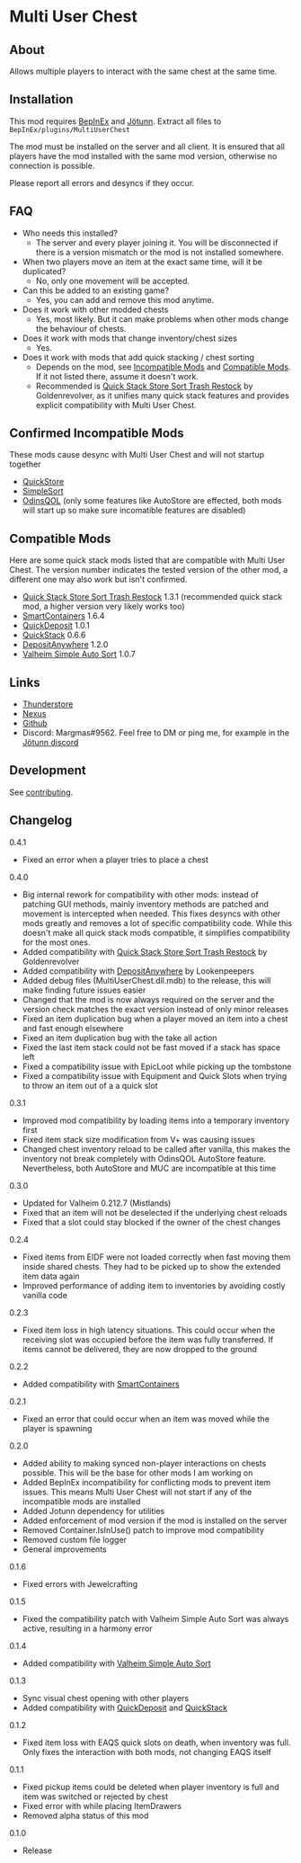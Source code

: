 # Multi User Chest


## About
Allows multiple players to interact with the same chest at the same time.


## Installation
This mod requires [BepInEx](https://valheim.thunderstore.io/package/denikson/BepInExPack_Valheim/) and [Jötunn](https://valheim.thunderstore.io/package/ValheimModding/Jotunn/).
Extract all files to `BepInEx/plugins/MultiUserChest`

The mod must be installed on the server and all client.
It is ensured that all players have the mod installed with the same mod version, otherwise no connection is possible.

Please report all errors and desyncs if they occur.


## FAQ
- Who needs this installed?
  - The server and every player joining it. You will be disconnected if there is a version mismatch or the mod is not installed somewhere.
- When two players move an item at the exact same time, will it be duplicated?
  - No, only one movement will be accepted.
- Can this be added to an existing game?
  - Yes, you can add and remove this mod anytime.
- Does it work with other modded chests
  - Yes, most likely. But it can make problems when other mods change the behaviour of chests.
- Does it work with mods that change inventory/chest sizes
  - Yes.
- Does it work with mods that add quick stacking / chest sorting
  - Depends on the mod, see [Incompatible Mods](#confirmed-incompatible-mods) and [Compatible Mods](#compatible-mods). If it not listed there, assume it doesn't work.
  - Recommended is [Quick Stack Store Sort Trash Restock](https://valheim.thunderstore.io/package/Goldenrevolver/Quick_Stack_Store_Sort_Trash_Restock) by Goldenrevolver, as it unifies many quick stack features and provides explicit compatibility with Multi User Chest.


## Confirmed Incompatible Mods
These mods cause desync with Multi User Chest and will not startup together
- [QuickStore](https://www.nexusmods.com/valheim/mods/1595)
- [SimpleSort](https://www.nexusmods.com/valheim/mods/584)
- [OdinsQOL](https://valheim.thunderstore.io/package/OdinPlus/OdinsQOL) (only some features like AutoStore are effected, both mods will start up so make sure incomatible features are disabled)


## Compatible Mods
Here are some quick stack mods listed that are compatible with Multi User Chest.
The version number indicates the tested version of the other mod, a different one may also work but isn't confirmed.
- [Quick Stack Store Sort Trash Restock](https://valheim.thunderstore.io/package/Goldenrevolver/Quick_Stack_Store_Sort_Trash_Restock) 1.3.1 (recommended quick stack mod, a higher version very likely works too)
- [SmartContainers](https://www.nexusmods.com/valheim/mods/332) 1.6.4
- [QuickDeposit](https://valheim.thunderstore.io/package/MaGic/Quick_Deposit) 1.0.1
- [QuickStack](https://valheim.thunderstore.io/package/damnsneaker/QuickStack) 0.6.6
- [DepositAnywhere](https://valheim.thunderstore.io/package/Lookenpeepers/DepositAnywhere) 1.2.0
- [Valheim Simple Auto Sort](https://www.nexusmods.com/valheim/mods/1824) 1.0.7


## Links
- [Thunderstore](https://valheim.thunderstore.io/package/MSchmoecker/MultiUserChest/)
- [Nexus](https://www.nexusmods.com/valheim/mods/1766)
- [Github](https://github.com/MSchmoecker/No-Chest-Block)
- Discord: Margmas#9562. Feel free to DM or ping me, for example in the [Jötunn discord](https://discord.gg/DdUt6g7gyA)


## Development
See [contributing](https://github.com/MSchmoecker/No-Chest-Block/blob/master/CONTRIBUTING.md).


## Changelog
0.4.1
- Fixed an error when a player tries to place a chest

0.4.0
- Big internal rework for compatibility with other mods: instead of patching GUI methods, mainly inventory methods are patched and movement is intercepted when needed. This fixes desyncs with other mods greatly and removes a lot of specific compatibility code. While this doesn't make all quick stack mods compatible, it simplifies compatibility for the most ones.
- Added compatibility with [Quick Stack Store Sort Trash Restock](https://valheim.thunderstore.io/package/Goldenrevolver/Quick_Stack_Store_Sort_Trash_Restock) by Goldenrevolver
- Added compatibility with [DepositAnywhere](https://valheim.thunderstore.io/package/Lookenpeepers/DepositAnywhere) by Lookenpeepers
- Added debug files (MultiUserChest.dll.mdb) to the release, this will make finding future issues easier
- Changed that the mod is now always required on the server and the version check matches the exact version instead of only minor releases
- Fixed an item duplication bug when a player moved an item into a chest and fast enough elsewhere
- Fixed an item duplication bug with the take all action
- Fixed the last item stack could not be fast moved if a stack has space left
- Fixed a compatibility issue with EpicLoot while picking up the tombstone
- Fixed a compatibility issue with Equipment and Quick Slots when trying to throw an item out of a a quick slot

0.3.1
- Improved mod compatibility by loading items into a temporary inventory first
- Fixed item stack size modification from V+ was causing issues
- Changed chest inventory reload to be called after vanilla, this makes the inventory not break completely with OdinsQOL AutoStore feature. Nevertheless, both AutoStore and MUC are incompatible at this time

0.3.0
- Updated for Valheim 0.212.7 (Mistlands)
- Fixed that an item will not be deselected if the underlying chest reloads
- Fixed that a slot could stay blocked if the owner of the chest changes

0.2.4
- Fixed items from EIDF were not loaded correctly when fast moving them inside shared chests. They had to be picked up to show the extended item data again
- Improved performance of adding item to inventories by avoiding costly vanilla code

0.2.3
- Fixed item loss in high latency situations. This could occur when the receiving slot was occupied before the item was fully transferred. If items cannot be delivered, they are now dropped to the ground

0.2.2
- Added compatibility with [SmartContainers](https://www.nexusmods.com/valheim/mods/332)

0.2.1
- Fixed an error that could occur when an item was moved while the player is spawning

0.2.0
- Added ability to making synced non-player interactions on chests possible. This will be the base for other mods I am working on
- Added BepInEx incompatibility for conflicting mods to prevent item issues. This means Multi User Chest will not start if any of the incompatible mods are installed
- Added Jotunn dependency for utilities
- Added enforcement of mod version if the mod is installed on the server
- Removed Container.IsInUse() patch to improve mod compatibility
- Removed custom file logger
- General improvements

0.1.6
- Fixed errors with Jewelcrafting

0.1.5
- Fixed the compatibility patch with Valheim Simple Auto Sort was always active, resulting in a harmony error

0.1.4
- Added compatibility with [Valheim Simple Auto Sort](https://www.nexusmods.com/valheim/mods/1824)

0.1.3
- Sync visual chest opening with other players
- Added compatibility with [QuickDeposit](https://valheim.thunderstore.io/package/MaGic/Quick_Deposit/) and [QuickStack](https://valheim.thunderstore.io/package/damnsneaker/QuickStack/)

0.1.2
- Fixed item loss with EAQS quick slots on death, when inventory was full. Only fixes the interaction with both mods, not changing EAQS itself

0.1.1
- Fixed pickup items could be deleted when player inventory is full and item was switched or rejected by chest
- Fixed error with while placing ItemDrawers
- Removed alpha status of this mod

0.1.0
- Release
